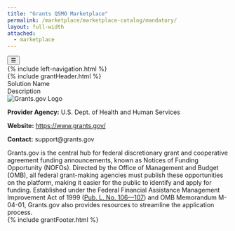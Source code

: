 ```yaml
---
title: "Grants QSMO Marketplace"
permalink: /marketplace/marketplace-catalog/mandatory/
layout: full-width
attached:
  - marketplace
---
```


<div class="grid-container">
<button class="menu-toggle" onclick="toggleSidebar()">☰</button>
  <div id="esgms-header" class="grid-row">
    {% include left-navigation.html %}
    <div class="column-left desktop:grid-col-9">
      {% include grantHeader.html %}
      <div class="home-content">
       <h1 class="federal-title" style="display:none">Mandatory Federal Solutions & Services</h1>
    <p class="federal-intro" style="display:none">
      Mandatory solutions and services, mandated by federal law or regulation, ensure interoperability across key grants management processes.
    </p>
    <div class="federal-table">
      <div class="federal-row federal-header">
        <div class="federal-cell federal-col-name">Solution Name</div>
        <div class="federal-cell federal-col-desc">Description</div>
      </div>
      <div class="federal-row">
        <div class="federal-cell federal-col-name">
          <img src="{{site.baseurl}}/assets/images/grants.gov.png" alt="Grants.gov Logo" class="federal-logo">
          <p><strong>Provider Agency:</strong> U.S. Dept. of Health and Human Services</p>
          <p><strong>Website:</strong> <a href="https://www.grants.gov/">https://www.grants.gov/</a></p>
          <p><strong>Contact:</strong> support@grants.gov</p>
        </div>
        <div class="federal-cell federal-col-desc">
          Grants.gov is the central hub for federal discretionary grant and cooperative agreement funding announcements, known as Notices of Funding Opportunity (NOFOs). Directed by the Office of Management and Budget (OMB), all federal grant-making agencies must publish these opportunities on the platform, making it easier for the public to identify and apply for funding. Established under the Federal Financial Assistance Management Improvement Act of 1999 (<a href="#">Pub. L. No. 106—107</a>) and OMB Memorandum M-04-01, Grants.gov also provides resources to streamline the application process.
        </div>
      </div>
      <div class="federal-row" style="display:none">
        <div class="federal-cell federal-col-name">
          <img src="{{site.baseurl}}/assets/images/sam.gov.png" alt="SAM.gov Logo" class="federal-logo">
          <p><strong>Provider Agency:</strong> GSA</p>
          <p><strong>Website:</strong> <a href="https://sam.gov/">https://sam.gov/</a></p>
          <p><strong>Contact:</strong> IAEOutreach@gsa.gov</p>
        </div>
        <div class="federal-cell federal-col-desc">
          The System for Award Management (SAM.gov) is the U.S. Government's official platform for managing federal contracting and financial assistance (including grants and cooperative agreements) processes. Entities use SAM.gov to register for doing business with the government, update or renew registrations, and check registration status. The site also provides access to records on entity registration, performance, and exclusions; assistance listings; wage determinations; contract opportunities; and contract data reports. Additionally, SAM.gov supports submission of BioPreferred and Service Contract Reports and offers publicly available award data via system accounts and data extracts, consolidating previously separate systems into one streamlined platform.<br><br>
          SAM.gov is the authoritative repository for financial assistance data, integrating the Unique Entity Identifier and System for Award Management (as outlined in <a href="#">2 CFR Part 25</a>), the Federal Awardee Performance and Integrity Information System (FAPIIS), mandated by <a href="#">41 U.S.C. § 2313</a>, and the Federal Funding Accountability and Transparency Act (FFATA) of 2006 (<a href="#">Pub. L. No. 109—282</a>). Together, these components ensure comprehensive oversight and accessibility to federal award information.
        </div>
      </div>
      <div class="federal-row" style="display:none">
        <div class="federal-cell federal-col-name">
          <img src="{{site.baseurl}}/assets/images/fac.gov.png" alt="FAC Logo" class="federal-logo">
          <p><strong>Provider Agency:</strong> GSA</p>
          <p><strong>Website:</strong> <a href="https://sam.gov/">https://sam.gov/</a></p>
          <p><strong>Contact:</strong> IAEOutreach@gsa.gov</p>
        </div>
        <div class="federal-cell federal-col-desc">
         The Federal Audit Clearinghouse (FAC), established under the Single Audit Act Amendments of 1996 <a href="#">(Pub. L. No. 104—156)</a> and <a href="#">2 CFR Part 200</a>, is the central repository for single audit reporting packages from federal financial assistance 
         recipients meeting the federal expenditure threshold during their fiscal year. It distributes audit packages to federal agencies, supports Office of Management and Budget (OMB) oversight, maintains a public database of completed audits,and helps streamline compliance with Single Audit requirements for auditors and auditees.
        </div>
      </div>
    </div>
      </div>
      {% include grantFooter.html %}
    </div> 
  </div>
</div>
